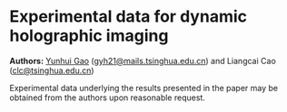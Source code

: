 # Experimental data for dynamic holographic imaging
**Authors:** [Yunhui Gao](https://github.com/Yunhui-Gao) (gyh21@mails.tsinghua.edu.cn) and Liangcai Cao (clc@tsinghua.edu.cn)

Experimental data underlying the results presented in the paper may be obtained from the authors upon reasonable request.